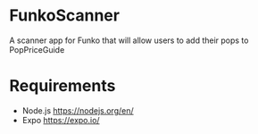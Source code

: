 # FunkoScanner

A scanner app for Funko that will allow users to add their pops to PopPriceGuide

# Requirements

- Node.js https://nodejs.org/en/
- Expo https://expo.io/
